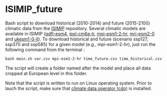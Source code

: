 # ISIMIP_future

Bash script to download historical (2010-2014) and future (2015-2100) climatic data from the [ISIMIP](https://data.isimip.org/search/tree/ISIMIP3b/InputData/climate/) repository. 
Several climatic models are available in ISIMIP ([gdfl-esm4](https://www.gfdl.noaa.gov/earth-system-esm4/), [ipsl-cm6a-lr](https://cmc.ipsl.fr/ipsl-climate-models/ipsl-cm6/), 
[mpi-esm1-2-hr](https://gmd.copernicus.org/articles/12/3241/2019/), [mri-esm2-0](https://www.jstage.jst.go.jp/article/jmsj/advpub/0/advpub_2019-051/_article/-char/en) and 
[ukesm1-0-ll](https://ukesm.ac.uk/wp-content/uploads/2022/06/UKESM1-0-LL.html)). To download historical and future (scenario ssp127, ssp370 and ssp585) for a given model (e.g., mpi-esm1-2-hr), 
just run the following command from the terminal : 

```bash main.sh var.csv mpi-esm1-2-hr time_future.csv time_historical.csv```

The script will create a folder named after the model and place all data cropped at European level in this folder. 

Note that the script is written to run on Linux operating system. Prior to lauch the script, make sure that [climate data operator (cdo)](https://code.mpimet.mpg.de/projects/cdo/wiki) is installed. 

